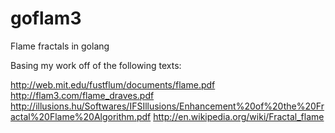 goflam3
=======

Flame fractals in golang

Basing my work off of the following texts:

http://web.mit.edu/fustflum/documents/flame.pdf
http://flam3.com/flame_draves.pdf
http://illusions.hu/Softwares/IFSIllusions/Enhancement%20of%20the%20Fractal%20Flame%20Algorithm.pdf
http://en.wikipedia.org/wiki/Fractal_flame
